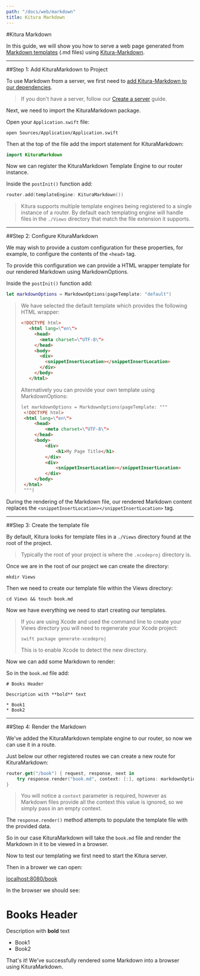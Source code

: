 ```yaml
---
path: "/docs/web/markdown"
title: Kitura Markdown
---
```


#Kitura Markdown

In this guide, we will show you how to serve a web page generated from [Markdown templates](http://stencil.fuller.li/en/latest/) (.md files) using [Kitura-Markdown](https://github.com/IBM-Swift/Kitura-Markdown).

---

##Step 1: Add KituraMarkdown to Project

To use Markdown from a server, we first need to [add Kitura-Markdown to our dependencies](https://github.com/IBM-Swift/Kitura-Markdown#add-dependencies).

> If you don't have a server, follow our [Create a server](../getting-started/create-server-cli) guide.

Next, we need to import the KituraMarkdown package.

Open your `Application.swift` file:

```
open Sources/Application/Application.swift
```

Then at the top of the file add the import statement for KituraMarkdown:

```swift
import KituraMarkdown
```

Now we can register the KituraMarkdown Template Engine to our router instance.

Inside the `postInit()` function add:

```swift
router.add(templateEngine: KituraMarkdown())
```

> Kitura supports multiple template engines being registered to a single instance of a router. By default each templating engine will handle files in the `./Views` directory that match the file extension it supports.

---

##Step 2: Configure KituraMarkdown

We may wish to provide a custom configuration for these properties, for example, to configure the contents of the `<head>` tag.

To provide this configuration we can provide a HTML wrapper template for our rendered Markdown using MarkdownOptions.

Inside the `postInit()` function add:

```swift
let markdownOptions = MarkdownOptions(pageTemplate: "default")
```

> We have selected the default template which provides the following HTML wrapper:
> ```html
> <!DOCTYPE html>
>    <html lang=\"en\">
>      <head>
>        <meta charset=\"UTF-8\">
>      </head>
>      <body>
>        <div>
>          <snippetInsertLocation></snippetInsertLocation>
>        </div>
>      </body>
>    </html>
> ```
> Alternatively you can provide your own template using MarkdownOptions:
> ```html
> let markdownOptions = MarkdownOptions(pageTemplate: """
>  <!DOCTYPE html>
>  <html lang=\"en\">
>      <head>
>          <meta charset=\"UTF-8\">
>      </head>
>      <body>
>          <div>
>              <h1>My Page Title</h1>
>          </div>
>          <div>
>              <snippetInsertLocation></snippetInsertLocation>
>          </div>
>      </body>
>  </html>
>  """)
> ```       

During the rendering of the Markdown file, our rendered Markdown content replaces the `<snippetInsertLocation></snippetInsertLocation>` tag.

---

##Step 3: Create the template file

By default, Kitura looks for template files in a `./Views` directory found at the root of the project.

> Typically the root of your project is where the `.xcodeproj` directory is.

Once we are in the root of our project we can create the directory:

```
mkdir Views
```

Then we need to create our template file within the Views directory:

```
cd Views && touch book.md
```

Now we have everything we need to start creating our templates.

> If you are using Xcode and used the command line to create your Views directory you will need to regenerate your Xcode project:
> ```
> swift package generate-xcodeproj
> ```
> This is to enable Xcode to detect the new directory.

Now we can add some Markdown to render:

So in the `book.md` file add:

```
# Books Header

Description with **bold** text

* Book1
* Book2
```

---

##Step 4: Render the Markdown

We've added the KituraMarkdown template engine to our router, so now we can use it in a route.

Just below our other registered routes we can create a new route for KituraMarkdown:

```swift
router.get("/book") { request, response, next in
    try response.render("book.md", context: [:], options: markdownOptions))
}
```

> You will notice a `context` parameter is required, however as Markdown files provide all the context this value is ignored, so we simply pass in an empty context.

The `response.render()` method attempts to populate the template file with the provided data.

So in our case KituraMarkdown will take the `book.md` file and render the Markdown in it to be viewed in a browser.

Now to test our templating we first need to start the Kitura server.

Then in a brower we can open:

<a href="http://localhost:8080/book" target="blank">localhost:8080/book</a>

In the browser we should see:

# Books Header

Description with **bold** text

* Book1
* Book2

That's it! We've successfully rendered some Markdown into a browser using KituraMarkdown.
